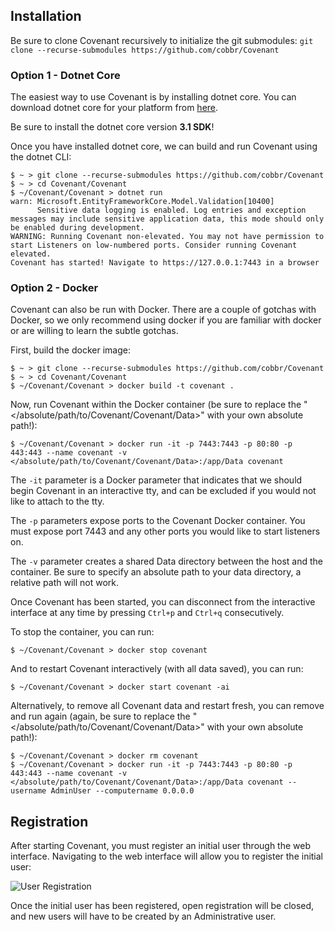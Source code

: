 ## Installation

Be sure to clone Covenant recursively to initialize the git submodules: `git clone --recurse-submodules https://github.com/cobbr/Covenant`

### Option 1 - Dotnet Core

The easiest way to use Covenant is by installing dotnet core. You can download dotnet core for your platform from [here](https://dotnet.microsoft.com/download/dotnet-core/3.1).

Be sure to install the dotnet core version **3.1 SDK**!

Once you have installed dotnet core, we can build and run Covenant using the dotnet CLI:

```
$ ~ > git clone --recurse-submodules https://github.com/cobbr/Covenant
$ ~ > cd Covenant/Covenant
$ ~/Covenant/Covenant > dotnet run
warn: Microsoft.EntityFrameworkCore.Model.Validation[10400]
      Sensitive data logging is enabled. Log entries and exception messages may include sensitive application data, this mode should only be enabled during development.
WARNING: Running Covenant non-elevated. You may not have permission to start Listeners on low-numbered ports. Consider running Covenant elevated.
Covenant has started! Navigate to https://127.0.0.1:7443 in a browser
```

### Option 2 - Docker

Covenant can also be run with Docker. There are a couple of gotchas with Docker, so we only recommend using docker if you are familiar with docker or are willing to learn the subtle gotchas.

First, build the docker image:

```
$ ~ > git clone --recurse-submodules https://github.com/cobbr/Covenant
$ ~ > cd Covenant/Covenant
$ ~/Covenant/Covenant > docker build -t covenant .
```

Now, run Covenant within the Docker container (be sure to replace the "</absolute/path/to/Covenant/Covenant/Data>" with your own absolute path!):

```
$ ~/Covenant/Covenant > docker run -it -p 7443:7443 -p 80:80 -p 443:443 --name covenant -v </absolute/path/to/Covenant/Covenant/Data>:/app/Data covenant
```

The `-it` parameter is a Docker parameter that indicates that we should begin Covenant in an interactive tty, and can be excluded if you would not like to attach to the tty.

The `-p` parameters expose ports to the Covenant Docker container. You must expose port 7443 and any other ports you would like to start listeners on.

The `-v` parameter creates a shared Data directory between the host and the container. Be sure to specify an absolute path to your data directory, a relative path will not work.

Once Covenant has been started, you can disconnect from the interactive interface at any time by pressing `Ctrl+p` and `Ctrl+q` consecutively.

To stop the container, you can run:

```
$ ~/Covenant/Covenant > docker stop covenant
```

And to restart Covenant interactively (with all data saved), you can run:

```
$ ~/Covenant/Covenant > docker start covenant -ai
```

Alternatively, to remove all Covenant data and restart fresh, you can remove and run again (again, be sure to replace the "</absolute/path/to/Covenant/Covenant/Data>" with your own absolute path!):

```
$ ~/Covenant/Covenant > docker rm covenant
$ ~/Covenant/Covenant > docker run -it -p 7443:7443 -p 80:80 -p 443:443 --name covenant -v </absolute/path/to/Covenant/Covenant/Data>:/app/Data covenant --username AdminUser --computername 0.0.0.0
```

## Registration

After starting Covenant, you must register an initial user through the web interface. Navigating to the web interface will allow you to register the initial user:

![User Registration](https://github.com/cobbr/Covenant/wiki/images/covenant-gui-registration.png)

Once the initial user has been registered, open registration will be closed, and new users will have to be created by an Administrative user.
